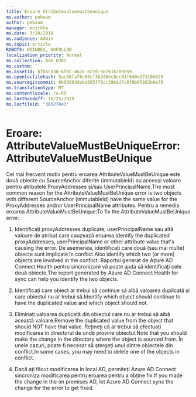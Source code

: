 ```yaml
---
title: Eroare Atributevaluemustbeunique
ms.author: pebaum
author: pebaum
manager: mnirkhe
ms.date: 3/20/2018
ms.audience: Admin
ms.topic: article
ROBOTS: NOINDEX, NOFOLLOW
localization_priority: Normal
ms.collection: Adm_O365
ms.custom: ''
ms.assetid: bf8ac830-6f0c-4616-827d-987616700e59
ms.openlocfilehash: 5ac56fa78c66cf3b246bc0cc01f040e27310d629
ms.sourcegitcommit: 0b06093dabd685f76cc39b1d7c0f8b03883b6e79
ms.translationtype: MT
ms.contentlocale: ro-RO
ms.lasthandoff: 10/25/2019
ms.locfileid: "36527043"
---
```

# <a name="error-attributevaluemustbeunique"></a><span data-ttu-id="11f14-102">Eroare: AttributeValueMustBeUnique</span><span class="sxs-lookup"><span data-stu-id="11f14-102">Error: AttributeValueMustBeUnique</span></span>

<span data-ttu-id="11f14-103">Cel mai frecvent motiv pentru eroarea AttributeValueMustBeUnique este două obiecte cu SourceAnchor diferite (immutableId) au aceeași valoare pentru atributele ProxyAddresses și/sau UserPrincipalName.</span><span class="sxs-lookup"><span data-stu-id="11f14-103">The most common reason for the AttributeValueMustBeUnique error is two objects with different SourceAnchor (immutableId) have the same value for the ProxyAddresses and/or UserPrincipalName attributes.</span></span> <span data-ttu-id="11f14-104">Pentru a remedia eroarea AttributeValueMustBeUnique:</span><span class="sxs-lookup"><span data-stu-id="11f14-104">To fix the AttributeValueMustBeUnique error:</span></span>
  
1. <span data-ttu-id="11f14-105">Identificați proxyAddresses duplicate, userPrincipalName sau altă valoare de atribut care cauzează eroarea.</span><span class="sxs-lookup"><span data-stu-id="11f14-105">Identify the duplicated proxyAddresses, userPrincipalName or other attribute value that's causing the error.</span></span> <span data-ttu-id="11f14-106">De asemenea, identificați care două (sau mai multe) obiecte sunt implicate în conflict.</span><span class="sxs-lookup"><span data-stu-id="11f14-106">Also identify which two (or more) objects are involved in the conflict.</span></span> <span data-ttu-id="11f14-107">Raportul generat de Azure AD Connect Health pentru sincronizare vă poate ajuta să identificați cele două obiecte.</span><span class="sxs-lookup"><span data-stu-id="11f14-107">The report generated by Azure AD Connect Health for sync can help you identify the two objects.</span></span>
    
2. <span data-ttu-id="11f14-108">Identificați care obiect ar trebui să continue să aibă valoarea duplicată și care obiectul nu ar trebui să.</span><span class="sxs-lookup"><span data-stu-id="11f14-108">Identify which object should continue to have the duplicated value and which object should not.</span></span>
    
3. <span data-ttu-id="11f14-109">Eliminați valoarea duplicată din obiectul care nu ar trebui să aibă această valoare.</span><span class="sxs-lookup"><span data-stu-id="11f14-109">Remove the duplicated value from the object that should NOT have that value.</span></span> <span data-ttu-id="11f14-110">Rețineți că ar trebui să efectuați modificarea în directorul de unde provine obiectul.</span><span class="sxs-lookup"><span data-stu-id="11f14-110">Note that you should make the change in the directory where the object is sourced from.</span></span> <span data-ttu-id="11f14-111">În unele cazuri, poate fi necesar să ștergeți unul dintre obiectele din conflict.</span><span class="sxs-lookup"><span data-stu-id="11f14-111">In some cases, you may need to delete one of the objects in conflict.</span></span>
    
4. <span data-ttu-id="11f14-112">Dacă ați făcut modificarea în local AD, permiteți Azure AD Connect sincroniza modificarea pentru eroarea pentru a obține fix.</span><span class="sxs-lookup"><span data-stu-id="11f14-112">If you made the change in the on premises AD, let Azure AD Connect sync the change for the error to get fixed.</span></span>
    

